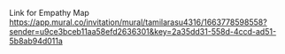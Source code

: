 Link for Empathy Map
https://app.mural.co/invitation/mural/tamilarasu4316/1663778598558?sender=u9ce3bceb11aa58efd2636301&key=2a35dd31-558d-4ccd-ad51-5b8ab94d011a
